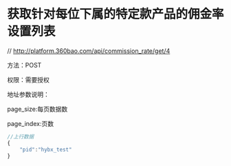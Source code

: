 # 获取针对每位下属的特定款产品的佣金率设置列表

// http://platform.360bao.com/api/commission_rate/get/4

方法：POST

权限：需要授权

地址参数说明：

page_size:每页数据数

page_index:页数

```javascript
//上行数据
{
    "pid":"hybx_test"
}
```

